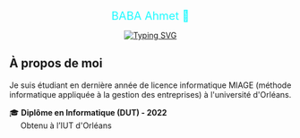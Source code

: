 <div style="text-align: center; color: #20FAFFFF;">
  <a href="https://github.com/ahmet40" style="color: #20FAFFFF; text-decoration: none;font-size: 20px;">
    BABA Ahmet 👋
  </a>
    
  <a href="https://git.io/typing-svg"><img src="https://readme-typing-svg.demolab.com?font=Fira+Code&duration=6000&pause=1000&color=20FAFFFF&background=FFFFFF00&center=true&vCenter=true&random=true&width=435&lines=Bonjour%2C+tout+le+monde" alt="Typing SVG" /></a>
</div>

<div style="font-size: 14px;">
    <h2>À propos de moi</h2>
    <p>Je suis étudiant en dernière année de licence informatique MIAGE (méthode informatique appliquée à la gestion des entreprises) à l'université d'Orléans. 
    </p>
    <ul style="list-style-type: none; padding: 0;">
  <li>🎓 <strong>Diplôme en Informatique (DUT) - 2022</strong> 
  <br>  <span style="padding-left: 20px;">Obtenu à l’IUT d'Orléans</span>
  </li>
</ul>
</div>

<!--
- 🔭 I’m currently working on ...
- 🌱 I’m currently learning ...
- 👯 I’m looking to collaborate on ...
- 🤔 I’m looking for help with ...
- 💬 Ask me about ...
- 📫 How to reach me: ...
- 😄 Pronouns: ...
- ⚡ Fun fact: ...
-->
